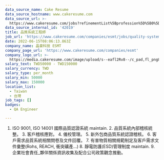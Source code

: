 ```yaml
---
data_source_name: Cake Resume
data_source_hostname: www.cakeresume.com
data_source_url: >-
  https://www.cakeresume.com/jobs?refinementList%5Bprofession%5D%5B0%5D=engineering_qa-engineer&refinementList%5Bsalary_type%5D=per_month&refinementList%5Bsalary_currency%5D=TWD&range%5Bsalary_range%5D%5Bmax%5D=600000
data_source_internal_id: '42019'
title: 品質系統工程師
job_url: 'https://www.cakeresume.com/companies/esmt/jobs/quality-system-engineer-9976a0'
date: 2022-06-15T08:06:13.863Z
company_name: 晶豪科技 ESMT
company_page_url: 'https://www.cakeresume.com/companies/esmt'
company_logo_url: >-
  https://media.cakeresume.com/image/upload/s--eafl2Rv8--/c_pad,fl_png8,h_200,w_200/v1654045151/imvkp5huyv6kzmqn4nor.png
salary_text: TWD50000 - TWD150000
salary_currency: TWD
salary_type: per_month
salary_min: 50000
salary_max: 150000
location_list:
  - Taiwan
  - 台灣
job_tags: []
badges:
  - QA Engineer

---
```


1. ISO 9001, ISO 14001 國際品質認證系統 maintain. 2. 品質系統內部稽核統整。 3. 客戶稽核應對。 4. 儀校管理。 5. 新外包商品質系統認證稽核。 6. 客戶需求品質系統相關問卷及文件回覆。 7. 有害物質相關規範制定及客戶需求文件彙整(Rohs, REACH, 衝突礦產...) 8. 靜電防護(ESD)管理制度 maintain. 9. 企業社會責任_夥伴關係資訊收集及配合公司政策觀念推動。